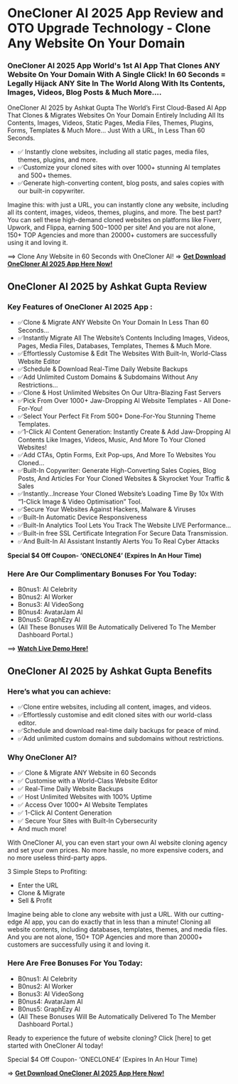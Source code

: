# OneCloner AI 2025 App Review and OTO Upgrade Technology - Clone Any Website On Your Domain

### OneCloner AI 2025 App World's 1st AI App That Clones ANY Website On Your Domain With A Single Click! In 60 Seconds = Legally Hijack ANY Site In The World Along With Its Contents, Images, Videos, Blog Posts & Much More....

OneCloner AI 2025 by Ashkat Gupta The World’s First Cloud-Based AI App That Clones & Migrates Websites On Your Domain Entirely Including All Its Contents, Images, Videos, Static Pages, Media Files, Themes, Plugins, Forms, Templates & Much More…
Just With a URL, In Less Than 60 Seconds.
- ✅ Instantly clone websites, including all static pages, media files, themes, plugins, and more.
- ✅Customize your cloned sites with over 1000+ stunning AI templates and 500+ themes.
- ✅Generate high-converting content, blog posts, and sales copies with our built-in copywriter.

Imagine this: with just a URL, you can instantly clone any website, including all its content, images, videos, themes, plugins, and more. The best part? You can sell these high-demand cloned websites on platforms like Fiverr, Upwork, and Flippa, earning $500-$1000 per site!
 And you are not alone, 150+ TOP Agencies and more than 20000+ customers are successfully using it and loving it. 

==> Clone Any Website in 60 Seconds with OneCloner AI! => [**Get Download OneCloner AI 2025 App Here Now!**](https://warriorplus.com/o2/a/yt7hfx5/0)

## OneCloner AI 2025 by Ashkat Gupta Review

### Key Features of OneCloner AI 2025 App :
- ✅Clone & Migrate ANY Website On Your Domain In Less Than 60 Seconds…
- ✅Instantly Migrate All The Website’s Contents Including Images, Videos, Pages, Media Files, Databases, Templates, Themes & Much More.
- ✅Effortlessly Customise & Edit The Websites With Built-In, World-Class Website Editor
- ✅Schedule & Download Real-Time Daily Website Backups
- ✅Add Unlimited Custom Domains & Subdomains Without Any Restrictions…
- ✅Clone & Host Unlimited Websites On Our Ultra-Blazing Fast Servers 
- ✅Pick From Over 1000+ Jaw-Dropping AI Website Templates - All Done-For-You!
- ✅Select Your Perfect Fit From 500+ Done-For-You Stunning Theme Templates.
- ✅1-Click AI Content Generation: Instantly Create & Add Jaw-Dropping AI Contents Like Images, Videos, Music, And More To Your Cloned Websites!
- ✅Add CTAs, Optin Forms, Exit Pop-ups, And More To Websites You Cloned…
- ✅Built-In Copywriter: Generate High-Converting Sales Copies, Blog Posts, And Articles For Your Cloned Websites & Skyrocket Your Traffic &  Sales 
- ✅Instantly…Increase Your Cloned Website’s Loading Time By 10x With “1-Click Image & Video Optimisation” Tool.
- ✅Secure Your Websites Against Hackers, Malware & Viruses 
- ✅Built-In Automatic Device Responsiveness
- ✅Built-In Analytics Tool Lets You Track The Website LIVE Performance…
- ✅Built-in free SSL Certificate Integration For Secure Data Transmission.
- ✅And Built-In AI Assistant Instantly Alerts You To Real Cyber Attacks 

**Special $4 Off Coupon- ‘ONECLONE4’ (Expires In An Hour Time)**

### Here Are Our Complimentary Bonuses For You Today:
- B0nus1: AI Celebrity
- B0nus2: AI Worker
- Bonus3: AI VideoSong
- B0nus4: AvatarJam AI 
- B0nus5: GraphEzy AI
- (All These Bonuses Will Be Automatically Delivered To The Member Dashboard Portal.)

==> [**Watch Live Demo Here!**](https://warriorplus.com/o2/a/yt7hfx5/0)

## OneCloner AI 2025 by Ashkat Gupta Benefits

### Here’s what you can achieve:
- ✅Clone entire websites, including all content, images, and videos.
- ✅Effortlessly customise and edit cloned sites with our world-class editor.
- ✅Schedule and download real-time daily backups for peace of mind.
- ✅Add unlimited custom domains and subdomains without restrictions.

### Why OneCloner AI?
- ✅ Clone & Migrate ANY Website in 60 Seconds
- ✅ Customise with a World-Class Website Editor
- ✅ Real-Time Daily Website Backups
- ✅ Host Unlimited Websites with 100% Uptime
- ✅ Access Over 1000+ AI Website Templates
- ✅ 1-Click AI Content Generation
- ✅ Secure Your Sites with Built-In Cybersecurity
- And much more!

With OneCloner AI, you can even start your own AI website cloning agency and set your own prices. No more hassle, no more expensive coders, and no more useless third-party apps.

3 Simple Steps to Profiting:
- Enter the URL
- Clone & Migrate
- Sell & Profit

Imagine being able to clone any website with just a URL. With our cutting-edge AI app, you can do exactly that in less than a minute! Cloning all website contents, including databases, templates, themes, and media files.
And you are not alone, 150+ TOP Agencies and more than 20000+ customers are successfully using it and loving it. 

### Here Are Free Bonuses For You Today:
- B0nus1: AI Celebrity
- B0nus2: AI Worker
- Bonus3: AI VideoSong
- B0nus4: AvatarJam AI 
- B0nus5: GraphEzy AI
- (All These Bonuses Will Be Automatically Delivered To The Member Dashboard Portal.)

Ready to experience the future of website cloning? Click [here] to get started with OneCloner AI today!

Special $4 Off Coupon- ‘ONECLONE4’ (Expires In An Hour Time)

=> [**Get Download OneCloner AI 2025 App Here Now!**](https://warriorplus.com/o2/a/yt7hfx5/0)







